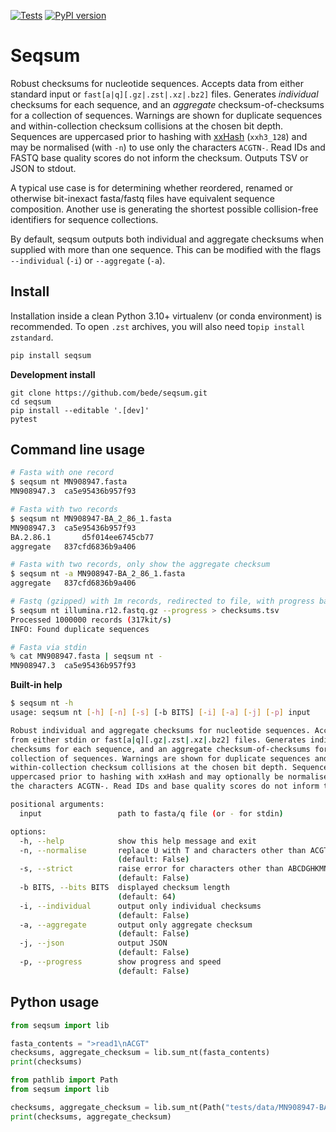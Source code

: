 [![Tests](https://github.com/bede/seqsum/actions/workflows/test.yml/badge.svg)](https://github.com/bede/seqsum/actions/workflows/test.yml) [![PyPI version](https://img.shields.io/pypi/v/seqsum)](https://pypi.org/project/seqsum)

# Seqsum

Robust checksums for nucleotide sequences. Accepts data from either standard input or `fast[a|q][.gz|.zst|.xz|.bz2]` files. Generates *individual* checksums for each sequence, and an *aggregate* checksum-of-checksums for a collection of sequences. Warnings are shown for duplicate sequences and within-collection checksum collisions at the chosen bit depth. Sequences are uppercased prior to hashing with [xxHash](https://github.com/ifduyue/python-xxhash) (`xxh3_128`) and may be normalised (with `-n`) to use only the characters `ACGTN-`. Read IDs and FASTQ base quality scores do not inform the checksum. Outputs TSV or JSON to stdout.

A typical use case is for determining whether reordered, renamed or otherwise bit-inexact fasta/fastq files have equivalent sequence composition. Another use is generating the shortest possible collision-free identifiers for sequence collections.

By default, seqsum outputs both individual and aggregate checksums when supplied with more than one sequence. This can be modified with the flags `--individual` (`-i`) or `--aggregate` (`-a`).



## Install

Installation inside a clean Python 3.10+ virtualenv (or conda environment) is recommended. To open `.zst` archives, you will also need to`pip install zstandard`.

```bash
pip install seqsum
```



**Development install**

```# Development
git clone https://github.com/bede/seqsum.git
cd seqsum
pip install --editable '.[dev]'
pytest
```



## Command line usage

```bash
# Fasta with one record
$ seqsum nt MN908947.fasta
MN908947.3	ca5e95436b957f93

# Fasta with two records
$ seqsum nt MN908947-BA_2_86_1.fasta
MN908947.3	ca5e95436b957f93
BA.2.86.1		d5f014ee6745cb77
aggregate	837cfd6836b9a406

# Fasta with two records, only show the aggregate checksum
$ seqsum nt -a MN908947-BA_2_86_1.fasta
aggregate	837cfd6836b9a406

# Fastq (gzipped) with 1m records, redirected to file, with progress bar
$ seqsum nt illumina.r12.fastq.gz --progress > checksums.tsv
Processed 1000000 records (317kit/s)
INFO: Found duplicate sequences

# Fasta via stdin
% cat MN908947.fasta | seqsum nt -
MN908947.3	ca5e95436b957f93
```

**Built-in help**

```bash
$ seqsum nt -h                       
usage: seqsum nt [-h] [-n] [-s] [-b BITS] [-i] [-a] [-j] [-p] input

Robust individual and aggregate checksums for nucleotide sequences. Accepts input
from either stdin or fast[a|q][.gz|.zst|.xz|.bz2] files. Generates individual
checksums for each sequence, and an aggregate checksum-of-checksums for a
collection of sequences. Warnings are shown for duplicate sequences and
within-collection checksum collisions at the chosen bit depth. Sequences are
uppercased prior to hashing with xxHash and may optionally be normalised to use only
the characters ACGTN-. Read IDs and base quality scores do not inform the checksum

positional arguments:
  input                 path to fasta/q file (or - for stdin)

options:
  -h, --help            show this help message and exit
  -n, --normalise       replace U with T and characters other than ACGT- with N
                        (default: False)
  -s, --strict          raise error for characters other than ABCDGHKMNRSTVWY-
                        (default: False)
  -b BITS, --bits BITS  displayed checksum length
                        (default: 64)
  -i, --individual      output only individual checksums
                        (default: False)
  -a, --aggregate       output only aggregate checksum
                        (default: False)
  -j, --json            output JSON
                        (default: False)
  -p, --progress        show progress and speed
                        (default: False)
```



## Python usage

```python
from seqsum import lib

fasta_contents = ">read1\nACGT"
checksums, aggregate_checksum = lib.sum_nt(fasta_contents)
print(checksums)
```

```python
from pathlib import Path
from seqsum import lib

checksums, aggregate_checksum = lib.sum_nt(Path("tests/data/MN908947-BA_2_86_1.fasta"))
print(checksums, aggregate_checksum)
```

